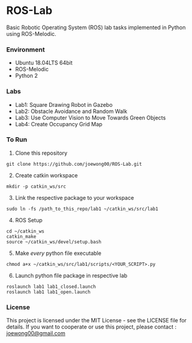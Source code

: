 # ROS-Lab
Basic Robotic Operating System (ROS) lab tasks implemented in Python using ROS-Melodic.

### Environment
- Ubuntu 18.04LTS 64bit
- ROS-Melodic
- Python 2

### Labs
- Lab1: Square Drawing Robot in Gazebo
- Lab2: Obstacle Avoidance and Random Walk
- Lab3: Use Computer Vision to Move Towards Green Objects
- Lab4: Create Occupancy Grid Map
  
### To Run
1. Clone this repository
```  
git clone https://github.com/joewong00/ROS-Lab.git
```

2. Create catkin workspace
```  
mkdir -p catkin_ws/src
```

3. Link the respective package to your workspace
```
sudo ln -fs /path_to_this_repo/lab1 ~/catkin_ws/src/lab1
```

4. ROS Setup
```
cd ~/catkin_ws
catkin_make
source ~/catkin_ws/devel/setup.bash
```

5. Make _every_ python file executable
```
chmod a+x ~/catkin_ws/src/lab1/scripts/<YOUR_SCRIPT>.py
```

6. Launch python file package in respective lab
```
roslaunch lab1 lab1_closed.launch
roslaunch lab1 lab1_open.launch
```
  
### License
This project is licensed under the MIT License - see the LICENSE file for details.
If you want to cooperate or use this project, please contact : joewong00@gmail.com 
